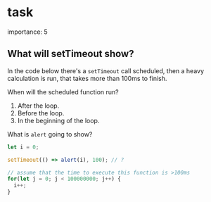 # task

importance: 5

## What will setTimeout show?

In the code below there's a `setTimeout` call scheduled, then a heavy calculation is run, that takes more than 100ms to finish.

When will the scheduled function run?

1. After the loop.
2. Before the loop.
3. In the beginning of the loop.

What is `alert` going to show?

```javascript
let i = 0;

setTimeout(() => alert(i), 100); // ?

// assume that the time to execute this function is >100ms
for(let j = 0; j < 100000000; j++) {
  i++; 
}
```

